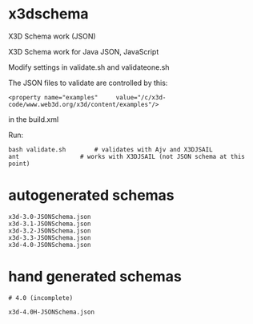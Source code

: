 # x3dschema
X3D Schema work (JSON)

X3D Schema work for Java JSON, JavaScript

Modify settings in validate.sh and validateone.sh

The JSON files to validate are controlled by this:

	<property name="examples"     value="/c/x3d-code/www.web3d.org/x3d/content/examples"/>

in the build.xml

Run:

	bash validate.sh		# validates with Ajv and X3DJSAIL
	ant  				# works with X3DJSAIL (not JSON schema at this point)

# autogenerated schemas
	x3d-3.0-JSONSchema.json
	x3d-3.1-JSONSchema.json
	x3d-3.2-JSONSchema.json
	x3d-3.3-JSONSchema.json
	x3d-4.0-JSONSchema.json

# hand generated schemas

	# 4.0 (incomplete)

	x3d-4.0H-JSONSchema.json
